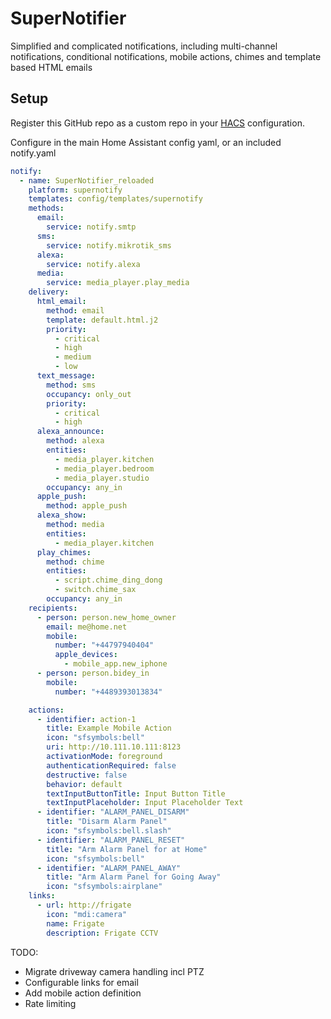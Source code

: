 # SuperNotifier

Simplified and complicated notifications, including multi-channel notifications, conditional notifications, mobile
actions, chimes and template based HTML emails

## Setup

Register this GitHub repo as a custom repo 
in your [HACS]( https://hacs.xyz) configuration. 

Configure in the main Home Assistant config yaml, or an included notify.yaml

```yaml
notify:
  - name: SuperNotifier_reloaded
    platform: supernotify
    templates: config/templates/supernotify
    methods:
      email:
        service: notify.smtp
      sms:
        service: notify.mikrotik_sms
      alexa:
        service: notify.alexa
      media:
        service: media_player.play_media
    delivery:
      html_email:
        method: email
        template: default.html.j2 
        priority:
          - critical
          - high
          - medium
          - low
      text_message:    
        method: sms
        occupancy: only_out
        priority:
          - critical
          - high
      alexa_announce:
        method: alexa
        entities:
          - media_player.kitchen
          - media_player.bedroom
          - media_player.studio
        occupancy: any_in
      apple_push:
        method: apple_push
      alexa_show:
        method: media
        entities:
          - media_player.kitchen
      play_chimes:
        method: chime
        entities:
          - script.chime_ding_dong
          - switch.chime_sax
        occupancy: any_in
    recipients:
      - person: person.new_home_owner
        email: me@home.net
        mobile: 
          number: "+44797940404"
          apple_devices:
            - mobile_app.new_iphone
      - person: person.bidey_in
        mobile:
          number: "+4489393013834"

    actions:
      - identifier: action-1
        title: Example Mobile Action
        icon: "sfsymbols:bell"
        uri: http://10.111.10.111:8123
        activationMode: foreground
        authenticationRequired: false
        destructive: false
        behavior: default
        textInputButtonTitle: Input Button Title
        textInputPlaceholder: Input Placeholder Text
      - identifier: "ALARM_PANEL_DISARM"
        title: "Disarm Alarm Panel"
        icon: "sfsymbols:bell.slash"
      - identifier: "ALARM_PANEL_RESET"
        title: "Arm Alarm Panel for at Home"
        icon: "sfsymbols:bell"
      - identifier: "ALARM_PANEL_AWAY"
        title: "Arm Alarm Panel for Going Away"
        icon: "sfsymbols:airplane"
    links:
      - url: http://frigate
        icon: "mdi:camera"
        name: Frigate
        description: Frigate CCTV
```

TODO:

* Migrate driveway camera handling incl PTZ
* Configurable links for email
* Add mobile action definition
* Rate limiting